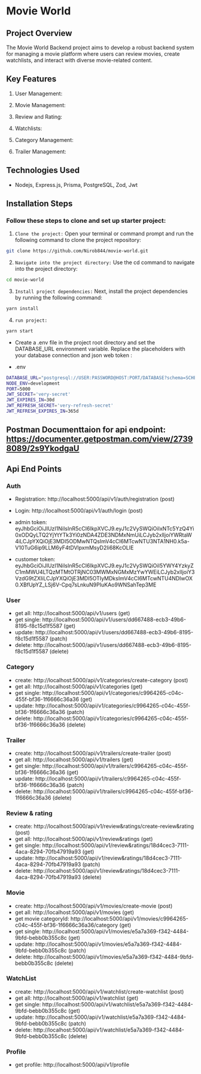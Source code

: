 # Movie World

## Project Overview

The Movie World Backend project aims to develop a robust backend system for managing a movie platform where users can review movies, create watchlists, and interact with diverse movie-related content.

## Key Features

1. User Management:

2. Movie Management:

3. Review and Rating:

4. Watchlists:

5. Category Management:

6. Trailer Management:

## Technologies Used

- Nodejs, Express.js, Prisma, PostgreSQL, Zod, Jwt

## Installation Steps

### Follow these steps to clone and set up starter project:

1. `Clone the project:` Open your terminal or command prompt and run the following command to clone the project repository:

```bash
git clone https://github.com/Nirob844/movie-world.git
```

2. `Navigate into the project directory:` Use the cd command to navigate into the project directory:

```bash
cd movie-world
```

3. `Install project dependencies:` Next, install the project dependencies by running the following command:

```bash
yarn install
```
4. `run project:` 

```bash
yarn start
```

- Create a .env file in the project root directory and set the DATABASE_URL environment variable. Replace the placeholders with your database connection and json web token :

- .env

```bash
DATABASE_URL="postgresql://USER:PASSWORD@HOST:PORT/DATABASE?schema=SCHEMA"
NODE_ENV=development
PORT=5000
JWT_SECRET='very-secret'
JWT_EXPIRES_IN=30d
JWT_REFRESH_SECRET='very-refresh-secret'
JWT_REFRESH_EXPIRES_IN=365d
```

## Postman Documenttaion for api endpoint: https://documenter.getpostman.com/view/27398089/2s9YkodgaU

## Api End Points

### Auth

- Registration: http://localhost:5000/api/v1/auth/registration (post)
- Login: http://localhost:5000/api/v1/auth/login (post)

- admin token: eyJhbGciOiJIUzI1NiIsInR5cCI6IkpXVCJ9.eyJ1c2VySWQiOiIxNTc5YzQ4Yi0xODQyLTQ2YjYtYTk3Yi0zNDA4ZDE3NDMxNmUiLCJyb2xlIjoiYWRtaW4iLCJpYXQiOjE3MDI5ODMwNTQsImV4cCI6MTcwNTU3NTA1NH0.k5a-V10TuG6ip9LLM6yF4tDVlpxmMsyD2Ii68KcOLIE
- customer token: eyJhbGciOiJIUzI1NiIsInR5cCI6IkpXVCJ9.eyJ1c2VySWQiOiI5YWY4YzkyZC1mMWU4LTQzMTMtOTRjNC03MWMxNGMxMzYwYWEiLCJyb2xlIjoiY3VzdG9tZXIiLCJpYXQiOjE3MDI5OTIyMDksImV4cCI6MTcwNTU4NDIwOX0.XBfUpYZ_LSj6V-Cpq7sLnkuN9PIuKAo9WNSahTep3ME

### User

- get all: http://localhost:5000/api/v1/users (get)
- get single: http://localhost:5000/api/v1/users/dd667488-ecb3-49b6-8195-f8c15d1f5587 (get)
- update: http://localhost:5000/api/v1/users/dd667488-ecb3-49b6-8195-f8c15d1f5587 (patch)
- delete: http://localhost:5000/api/v1/users/dd667488-ecb3-49b6-8195-f8c15d1f5587 (delete)

### Category

- create: http://localhost:5000/api/v1/categories/create-category (post)
- get all: http://localhost:5000/api/v1/categories (get)
- get single: http://localhost:5000/api/v1/categories/c9964265-c04c-455f-bf36-1f6666c36a36 (get)
- update: http://localhost:5000/api/v1/categories/c9964265-c04c-455f-bf36-1f6666c36a36 (patch)
- delete: http://localhost:5000/api/v1/categories/c9964265-c04c-455f-bf36-1f6666c36a36 (delete)

### Trailer

- create: http://localhost:5000/api/v1/trailers/create-trailer (post)
- get all: http://localhost:5000/api/v1/trailers (get)
- get single: http://localhost:5000/api/v1/trailers/c9964265-c04c-455f-bf36-1f6666c36a36 (get)
- update: http://localhost:5000/api/v1/trailers/c9964265-c04c-455f-bf36-1f6666c36a36 (patch)
- delete: http://localhost:5000/api/v1/trailers/c9964265-c04c-455f-bf36-1f6666c36a36 (delete)

### Review & rating

- create: http://localhost:5000/api/v1/review&ratings/create-review&rating (post)
- get all: http://localhost:5000/api/v1/review&ratings (get)
- get single: http://localhost:5000/api/v1/review&ratings/18d4cec3-7111-4aca-8294-70fb47919a93 (get)
- update: http://localhost:5000/api/v1/review&ratings/18d4cec3-7111-4aca-8294-70fb47919a93 (patch)
- delete: http://localhost:5000/api/v1/review&ratings/18d4cec3-7111-4aca-8294-70fb47919a93 (delete)

### Movie

- create: http://localhost:5000/api/v1/movies/create-movie (post)
- get all: http://localhost:5000/api/v1/movies (get)
- get movie categoryId: http://localhost:5000/api/v1/movies/c9964265-c04c-455f-bf36-1f6666c36a36/category (get)
- get single: http://localhost:5000/api/v1/movies/e5a7a369-f342-4484-9bfd-bebb0b355c8c (get)
- update: http://localhost:5000/api/v1/movies/e5a7a369-f342-4484-9bfd-bebb0b355c8c (patch)
- delete: http://localhost:5000/api/v1/movies/e5a7a369-f342-4484-9bfd-bebb0b355c8c (delete)

### WatchList

- create: http://localhost:5000/api/v1/watchlist/create-watchlist (post)
- get all: http://localhost:5000/api/v1/watchlist (get)
- get single: http://localhost:5000/api/v1/watchlist/e5a7a369-f342-4484-9bfd-bebb0b355c8c (get)
- update: http://localhost:5000/api/v1/watchlist/e5a7a369-f342-4484-9bfd-bebb0b355c8c (patch)
- delete: http://localhost:5000/api/v1/watchlist/e5a7a369-f342-4484-9bfd-bebb0b355c8c (delete)

### Profile

- get profile: http://localhost:5000/api/v1/profile
